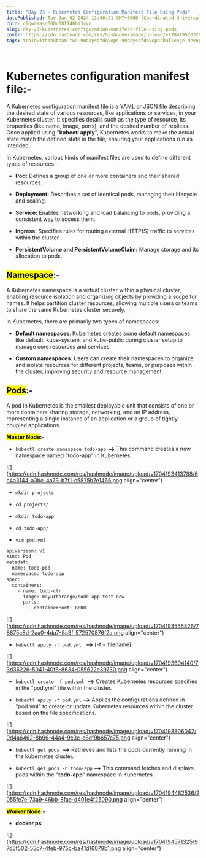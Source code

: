 ```yaml
---
title: "Day 23 - Kubernetes Configuration Manifest File Using Pods"
datePublished: Tue Jan 02 2024 11:46:21 GMT+0000 (Coordinated Universal Time)
cuid: clqwaaasn000c08l140bi3yvn
slug: day-23-kubernetes-configuration-manifest-file-using-pods
cover: https://cdn.hashnode.com/res/hashnode/image/upload/v1704195703283/26e5b554-496c-465f-a935-29170b660407.png
tags: trainwithshubham-tws-90daysofdevops-90daysofdevopschallenge-devops-devopscommunity-shubhamlondhe-automation-kubernetes-autoscaling-autohealing-microservices-kubernetescluster-kubelet-kubectl-orchestration-minikube-kubeadm-pod-kubernetesdeployment-kubernetespods-kubernetesservice

---
```


# **Kubernetes configuration manifest file:-**

A Kubernetes configuration manifest file is a YAML or JSON file describing the desired state of various resources, like applications or services, in your Kubernetes cluster. It specifies details such as the type of resource, its properties (like name, image, ports), and the desired number of replicas. Once applied using "**kubectl apply**", Kubernetes works to make the actual state match the defined state in the file, ensuring your applications run as intended.

In Kubernetes, various kinds of manifest files are used to define different types of resources:-

* **Pod:** Defines a group of one or more containers and their shared resources.
    
* **Deployment:** Describes a set of identical pods, managing their lifecycle and scaling.
    
* **Service:** Enables networking and load balancing to pods, providing a consistent way to access them.
    
* **Ingress:** Specifies rules for routing external HTTP(S) traffic to services within the cluster.
    
* **PersistentVolume and PersistentVolumeClaim:** Manage storage and its allocation to pods.
    

## **<mark>Namespace</mark>:-**

A Kubernetes namespace is a virtual cluster within a physical cluster, enabling resource isolation and organizing objects by providing a scope for names. It helps partition cluster resources, allowing multiple users or teams to share the same Kubernetes cluster securely.

In Kubernetes, there are primarily two types of namespaces:

* **Default namespaces**: Kubernetes creates some default namespaces like default, kube-system, and kube-public during cluster setup to manage core resources and services.
    
* **Custom namespaces**: Users can create their namespaces to organize and isolate resources for different projects, teams, or purposes within the cluster, improving security and resource management.
    

## **<mark>Pods</mark>:-**

A pod in Kubernetes is the smallest deployable unit that consists of one or more containers sharing storage, networking, and an IP address, representing a single instance of an application or a group of tightly coupled applications.

**<mark>Master Node</mark>:-**

* `kubectl create namespace todo-app` **\--&gt;** This command creates a new namespace named "todo-app" in Kubernetes.
    

![](https://cdn.hashnode.com/res/hashnode/image/upload/v1704193413788/6c4a3144-a3bc-4a73-b7f1-c5875b7e1466.png align="center")

* `mkdir projects`
    
* `cd projects/`
    
* `mkdir todo-app`
    
* `cd todo-app/`
    
* `vim pod.yml`
    

```bash
apiVersion: v1
kind: Pod
metadat:
  name: todo-pod
  namespace: todo-app
spec:
  containers:
    - name: todo-ctr
      image: mayurbarange/node-app-test-new
      ports:
        - containerPort: 8000
```

![](https://cdn.hashnode.com/res/hashnode/image/upload/v1704193556826/78875c8d-2aa0-4da7-8a3f-572570876f2a.png align="center")

* `kubectl apply -f pod.yml`   **--&gt;** \[-f = filename\]
    

![](https://cdn.hashnode.com/res/hashnode/image/upload/v1704193604140/73d36226-5041-40f6-8634-055622e39730.png align="center")

* `kubectl create -f pod.yml`  **--&gt;** Creates Kubernetes resources specified in the "pod.yml" file within the cluster.
    
* `kubectl apply -f pod.yml` **\--&gt;** Applies the configurations defined in "pod.yml" to create or update Kubernetes resources within the cluster based on the file specifications.
    

![](https://cdn.hashnode.com/res/hashnode/image/upload/v1704193806042/0d4a6462-8b96-44a4-9c3c-c8df9b657c75.png align="center")

* `kubectl get pods`  **--&gt;** Retrieves and lists the pods currently running in the kubernetes cluster.
    
* `kubectl get pods -n todo-app` **\--&gt;** This command fetches and displays pods within the "**todo-app**" namespace in Kubernetes.
    

![](https://cdn.hashnode.com/res/hashnode/image/upload/v1704194482536/2055fe7e-73a9-46bb-8fae-d401e4f25090.png align="center")

**<mark>Worker Node</mark>:-**

* **docker ps**
    

![](https://cdn.hashnode.com/res/hashnode/image/upload/v1704194571325/97d5f502-55c7-4feb-975c-ba41d16079b1.png align="center")